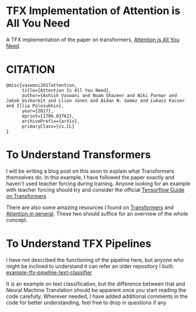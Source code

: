 # TFX Implementation of Attention is All You Need
A TFX implementation of the paper on transformers, [Attention is All You Need](https://arxiv.org/abs/1706.03762)

# CITATION

```citation
@misc{vaswani2017attention,
      title={Attention Is All You Need}, 
      author={Ashish Vaswani and Noam Shazeer and Niki Parmar and Jakob Uszkoreit and Llion Jones and Aidan N. Gomez and Lukasz Kaiser and Illia Polosukhin},
      year={2017},
      eprint={1706.03762},
      archivePrefix={arXiv},
      primaryClass={cs.CL}
}
```
# To Understand Transformers
I will be writing a blog post on this soon to explain what Transformers themselves do. In this example, I have followed the paper exactly and haven't used teacher forcing during training. Anyone looking for an example with teacher forcing should try and consider the official [Tensorflow Guide on Transformers](https://www.tensorflow.org/text/tutorials/transformer)

There are also some amazing resources I found on [Transformers](https://jalammar.github.io/illustrated-transformer/) and [Attention in general](https://lilianweng.github.io/lil-log/2018/06/24/attention-attention.html#:~:text=The%20attention%20mechanism%20was%20born%20to%20help%20memorize%20long%20source,and%20the%20entire%20source%20input.). These two should suffice for an overview of the whole concept.

# To Understand TFX Pipelines
I have not described the functioning of the pipeline here, but anyone who might be inclined to understand it can refer an older repository I built: [example-tfx-pipeline-text-classifier](https://github.com/microcoder-py/example-tfx-pipeline-text-classifier)

It is an example on text classification, but the difference between that and Neural Machine Translation should be apparent once you start reading the code carefully. Wherever needed, I have added additional comments in the code for better understanding, feel free to drop in questions if any
